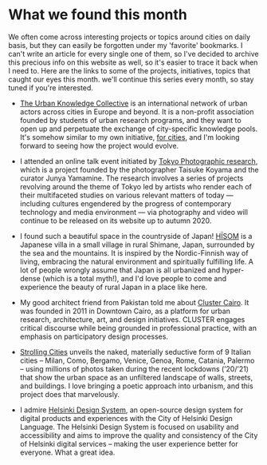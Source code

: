 # What we found this month

We often come across interesting projects or topics around cities on daily basis, but they can easily be forgotten under my 'favorite' bookmarks. I can't write an article for every single one of them, so I've decided to archive this precious info on this website as well, so it's easier to trace it back when I need to. Here are the links to some of the projects, initiatives, topics that caught our eyes this month. we'll continue this series every month, so stay tuned if you're interested.

- [The Urban Knowledge Collective](https://www.urbanknowledge.eu/) is an international network of urban actors across cities in Europe and beyond. It is a non-profit association founded by students of urban research programs, and they want to open up and perpetuate the exchange of city-specific knowledge pools. It's somehow similar to my own initiative, [for cities](https://www.forcities.org/), and I'm looking forward to seeing how the project would evolve.

- I attended an online talk event initiated by [Tokyo Photographic research](https://www.tokyophotographicresearch.jp/), which is a project founded by the photographer Taisuke Koyama and the curator Junya Yamamine. The research involves a series of projects revolving around the theme of Tokyo led by artists who render each of their multifaceted studies on various relevant matters of today — including cultures engendered by the progress of contemporary technology and media environment — via photography and video will continue to be released on its website up to autumn 2020.

- I found such a beautiful space in the countryside of Japan! [HÏSOM](https://hisom.jp/) is a Japanese villa in a small village in rural Shimane, Japan, surrounded by the sea and the mountains. It is inspired by the Nordic-Finnish way of living, embracing the natural environment and spiritually fulfilling life. A lot of people wrongly assume that Japan is all urbanized and hyper-dense (which is a total myth!), and I'd love people to come and experience the beauty of rural Japan in a place like here.

- My good architect friend from Pakistan told me about [Cluster Cairo](https://clustercairo.org/?fbclid=IwAR3MRj-mJ19o3dwSNBq6imD3Iw4NHOjdxOM2ZEAY4LdDqw3kDEVEVLB4Iwk). It was founded in 2011 in Downtown Cairo, as a platform for urban research, architecture, art, and design initiatives. CLUSTER engages critical discourse while being grounded in professional practice, with an emphasis on participatory design processes.

- [Strolling Cities](https://strollingcities.com/) unveils the naked, materially seductive form of 9 Italian cities – Milan, Como, Bergamo, Venice, Genoa, Rome, Catania, Palermo – using millions of photos taken during the recent lockdowns (’20/’21) that show the urban space as an unfiltered landscape of walls, streets, and buildings. I love bringing a poetic approach into urbanism, and this project does that marvelously.

- I admire [Helsinki Design System](https://hds.hel.fi/), an open-source design system for digital products and experiences with the City of Helsinki Design Language. The Helsinki Design System is focused on usability and accessibility and aims to improve the quality and consistency of the City of Helsinki digital services – making the user experience better for everyone. What a great idea.
